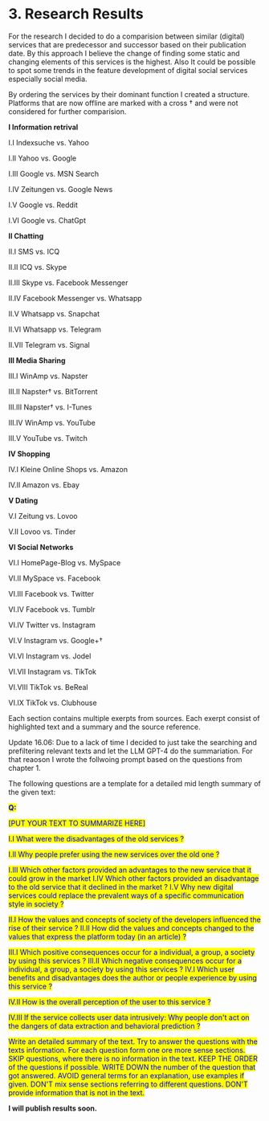 # 3. Research Results

For the research I decided to do a comparision between similar (digital) services that are predecessor and successor based on their publication date. By this approach I believe the change of finding some static and changing elements of this services is the highest. Also It could be possible to spot some trends in the feature development of digital social services especially social media.

By ordering the services by their dominant function I created a structure. Platforms that are now offline are marked with a cross † and were not considered for further comparision.

**I Information retrival**

I.I Indexsuche vs. Yahoo

I.II Yahoo vs. Google

I.III Google vs. MSN Search

I.IV Zeitungen vs. Google News

I.V Google vs. Reddit

I.VI Google vs. ChatGpt

**II Chatting**

II.I SMS vs. ICQ

II.II ICQ vs. Skype

II.III Skype vs. Facebook Messenger

II.IV Facebook Messenger vs. Whatsapp

II.V Whatsapp vs. Snapchat

II.VI Whatsapp vs. Telegram

II.VII Telegram vs. Signal

**III Media Sharing**

III.I WinAmp vs. Napster

III.II Napster† vs. BitTorrent

III.III Napster† vs. I-Tunes

III.IV WinAmp vs. YouTube

III.V YouTube vs. Twitch

**IV Shopping**

IV.I Kleine Online Shops vs. Amazon

IV.II Amazon vs. Ebay

**V Dating**

V.I Zeitung vs. Lovoo

V.II Lovoo vs. Tinder

**VI Social Networks**

VI.I HomePage-Blog vs. MySpace

VI.II MySpace vs. Facebook

VI.III Facebook vs. Twitter

VI.IV Facebook vs. Tumblr

VI.IV Twitter vs. Instagram

VI.V Instagram vs. Google+†

VI.VI Instagram vs. Jodel

VI.VII Instagram vs. TikTok

VI.VIII TikTok vs. BeReal

VI.IX TikTok vs. Clubhouse

Each section contains multiple exerpts from sources. Each exerpt consist of highlighted text and a summary and the source reference.



Update 16.06: Due to a lack of time I decided to just take the searching and prefiltering relevant texts and let the LLM GPT-4 do the summariation. For that reaoson I wrote the follwoing prompt based on the questions from chapter 1.

The following questions are a template for a detailed mid length summary of the given text:

<mark style="color:blue;">**Q:**</mark>&#x20;

<mark style="color:blue;">\[PUT YOUR TEXT TO SUMMARIZE HERE]</mark>

<mark style="color:blue;">I.I What were the disadvantages of the old services ?</mark>&#x20;

<mark style="color:blue;">I.II Why people prefer using the new services over the old one ?</mark>&#x20;

<mark style="color:blue;">I.III Which other factors provided an advantages to the new service that it could grow in the market I.IV Which other factors provided an disadvantage to the old service that it declined in the market ? I.V Why new digital services could replace the prevalent ways of a specific communication style in society ?</mark>&#x20;

<mark style="color:blue;">II.I How the values and concepts of society of the developers influenced the rise of their service ? II.II How did the values and concepts changed to the values that express the platform today (in an article) ?</mark>&#x20;

<mark style="color:blue;">III.I Which positive consequences occur for a individual, a group, a society by using this services ? III.II Which negative consequences occur for a individual, a group, a society by using this services ? IV.I Which user benefits and disadvantages does the author or people experience by using this service ?</mark>&#x20;

<mark style="color:blue;">IV.II How is the overall perception of the user to this service ?</mark>&#x20;

<mark style="color:blue;">IV.III If the service collects user data intrusively: Why people don't act on the dangers of data extraction and behavioral prediction ?</mark>

<mark style="color:blue;">Write an detailed summary of the text. Try to answer the questions with the texts information. For each question form one ore more sense sections. SKIP questions, where there is no information in the text. KEEP THE ORDER of the questions if possible. WRITE DOWN the number of the question that got answered. AVOID general terms for an explanation, use examples if given. DON'T mix sense sections referring to different questions. DON'T provide information that is not in the text.</mark>

**I will publish results soon.**
